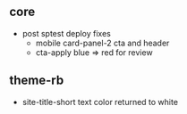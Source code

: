 ## core

- post sptest deploy fixes
  - mobile card-panel-2 cta and header
  - cta-apply blue => red for review

## theme-rb

- site-title-short text color returned to white
